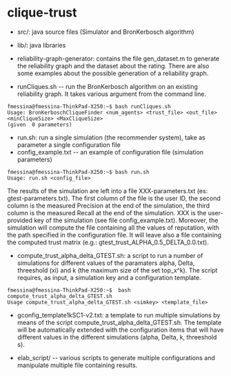 # clique-trust

- src/: java source files (Simulator and BronKerbosch algorithm)
- lib/:  java libraries
- reliability-graph-generator: contains the file gen_dataset.m to generate the reliability graph and the dataset 
about the rating. There are also some examples about the possible generation of a reliability 
graph. 

- runCliques.sh -- run the BronKerbosch algorithm on an existing reliability graph. 
It takes various argument from the command line.

```console
fmessina@fmessina-ThinkPad-X250:~$ bash runCliques.sh 
Usage: BronKerboschCliqueFinder <num_agents> <trust_file> <out_file> <minCliqueSize> <MaxCliqueSize> 
(given  0 parameters)
```

- run.sh: run a single simulation (the recommender system), take as parameter a single configuration file
- config_example.txt -- an example of configuration file (simulation parameters)

```console 
fmessina@fmessina-ThinkPad-X250:~$ bash run.sh 
Usage: run.sh <config_file>
```

The results of the simulation are left into a file XXX-parameters.txt (es: gtest-parameters.txt). 
The first column of the file is the user ID, the second column is the measured Precision at the end of the simulation,
 the third column is the measured Recall at the end of the simulation. XXX is the user-provided key of the simulation (see file 
config_example.txt). Moreover, the simulation will compute the file containing all the values of reputation, with 
the path specified in the configuration file. It will leave also a file containing the 
computed trust matrix (e.g.: gtest_trust_ALPHA_0.5_DELTA_0.0.txt).

- compute_trust_alpha_delta_GTEST.sh: a script to run a number of simulations for different values 
of the paramaters alpha, Delta, threeshold (xi) and k (the maximum size of the set top_x^k). 
The script requires, as input, a simulation key and a configuration template.  

```console 
fmessina@fmessina-ThinkPad-X250:~$  bash compute_trust_alpha_delta_GTEST.sh 
Usage compute_trust_alpha_delta_GTEST.sh <simkey> <template_file>
```

- gconfig_template1kSC1-v2.txt: a template to run multiple simulations by means of the 
script  compute_trust_alpha_delta_GTEST.sh. The template will be automatically extended 
with the configuration items that will have different values in the different simulations (alpha, Delta, k, threeshold s). 

- elab_script/ -- various scripts to generate multiple configurations and manipulate multiple file containing results. 
